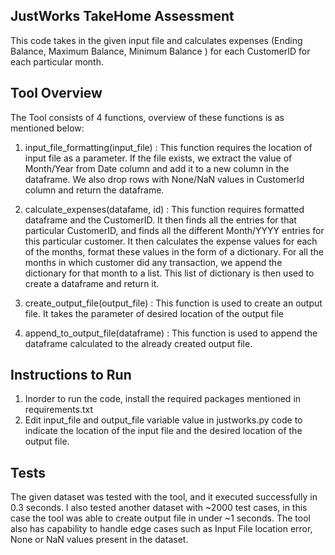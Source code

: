## JustWorks TakeHome Assessment

This code takes in the given input file and calculates expenses (Ending Balance, Maximum Balance, Minimum Balance ) for each CustomerID for each particular month.

## Tool Overview

The Tool consists of 4 functions, overview of these functions is as mentioned below:

1. input_file_formatting(input_file) : This function requires the location of input file as a parameter. If the file exists, we extract the value of Month/Year from Date column and add it to a new column in the dataframe. We also drop rows with None/NaN values in CustomerId column and return the dataframe. 

2. calculate_expenses(datafame, id) : This function requires formatted dataframe and the CustomerID. It then finds all the entries for that particular CustomerID, and finds all the different Month/YYYY entries for this particular customer. It then calculates the expense values for each of the months, format these values in the form of a dictionary. For all the months in which customer did any transaction, we append the dictionary for that month to a list. This list of dictionary is then used to create a dataframe and return it.

3. create_output_file(output_file) : This function is used to create an output file. It takes the parameter of desired location of the output file

4. append_to_output_file(dataframe) : This function is used to append the dataframe calculated to the already created output file.


## Instructions to Run

1. Inorder to run the code, install the required packages mentioned in requirements.txt
2. Edit input_file and output_file variable value in justworks.py code to indicate the location of the input file and the desired location of the output file.

## Tests

The given dataset was tested with the tool, and it executed successfully in 0.3 seconds. I also tested another dataset with ~2000 test cases, in this case the tool was able to create output file in under ~1 seconds. The tool also has capability to handle edge cases such as Input File location error, None or NaN values present in the dataset.


